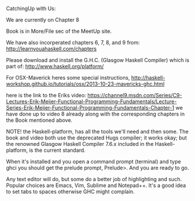 CatchingUp with Us:

We are currently on Chapter 8

Book is in More/File sec of the MeetUp site.

We have also incorperated chapters 6, 7, 8, and 9 from: http://learnyouahaskell.com/chapters

Please download and install the G.H.C. (Glasgow Haskell Compiler) which is part of: http://www.haskell.org/platform/

For OSX-Maverick heres some special instructions, http://haskell-workshop.github.io/tutorials/osx/2013-10-23-mavericks-ghc.html

here is the link to the Eriks video: https://channel9.msdn.com/Series/C9-Lectures-Erik-Meijer-Functional-Programming-Fundamentals/Lecture-Series-Erik-Meijer-Functional-Programming-Fundamentals-Chapter-1 
we have done up to video 8 already along with the corresponding chapters in the Book mentioned above. 




NOTE! the Haskell-platform, has all the tools we'll need and then some. The book and video both use the deprecated Hugs compiler; it works okay; but the renowned Glasgow Haskell Compiler 7.6.x included in the Haskell-platform, is the current standard.

When it's installed and you open a command prompt (terminal) and type ghci you should get the prelude prompt, Prelude>. And you are ready to go.


Any text editor will do, but some do a better job of highlighting and such. Popular choices are Emacs, Vim, Sublime and Notepad++. It's a good idea to set tabs to spaces otherwise GHC might complain.





